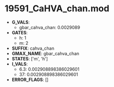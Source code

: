 # 19591_CaHVA_chan.mod

- **G_VALS**:
  - gbar_cahva_chan: 0.0029089
- **GATES**:
  - h: 1
  - m: 2
- **SUFFIX**: cahva_chan
- **GMAX_NAME**: gbar_cahva_chan
- **STATES**: ['m', 'h']
- **I_VALS**:
  - 6.3: 0.002908898386029601
  - 37: 0.002908898386029601
- **ERROR_FLAGS**: []
